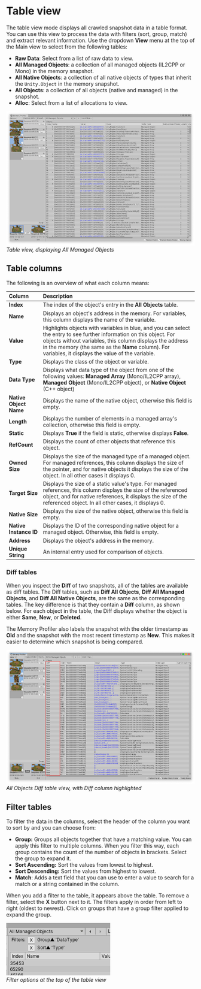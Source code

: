 # Table view

The table view mode displays all crawled snapshot data in a table format. You can use this view to process the data with filters (sort, group, match) and extract relevant information. Use the dropdown __View__ menu at the top of the Main view to select from the following tables:

* __Raw Data__: Select from a list of raw data to view.
* __All Managed Objects__: a collection of all managed objects (IL2CPP or Mono) in the memory snapshot.
* __All Native Objects__: a collection of all native objects of types that inherit the `Unity.Object` in the memory snapshot.
* __All Objects__: a collection of all objects (native and managed) in the snapshot.
* __Alloc__: Select from a list of allocations to view.

![Table view in Memory Profiler](images/table-view-memory-profiler.png)<br/>*Table view, displaying All Managed Objects*

## Table columns

The following is an overview of what each column means:

|**Column**|**Description**|
|:---|:---|
| __Index__ | The index of the object's entry in the __All Objects__ table.  |
| __Name__ | Displays an object's address in the memory. For variables, this column displays the name of the variable. |
| __Value__ | Highlights objects with variables in blue, and you can select the entry to see further information on this object. For objects without variables, this column displays the address in the memory (the same as the __Name__ column). For variables, it displays the value of the variable. |
| __Type__ | Displays the class of the object or variable. |
| __Data Type__ | Displays what data type of the object from one of the following values: __Managed Array__ (Mono/IL2CPP array), __Managed Object__ (Mono/IL2CPP object), or __Native Object__ (C++ object) |
| __Native Object Name__ | Displays the name of the native object, otherwise this field is empty. |
| __Length__ | Displays the number of elements in a managed array's collection, otherwise this field is empty.|
| __Static__ | Displays __True__ if the field is static, otherwise displays __False__. |
| __RefCount__ | Displays the count of other objects that reference this object. |
| __Owned Size__ | Displays the size of the managed type of a managed object. For managed references, this column displays the size of the pointer, and for native objects it displays the size of the object. In all other cases it displays 0.|
| __Target Size__ | Displays the size of a static value's type. For managed references, this column displays the size of the referenced object, and for native references, it displays the size of the referenced object. In all other cases, it displays 0. |
| __Native Size__ | Displays the size of the native object, otherwise this field is empty. |
| __Native Instance ID__ | Displays the ID of the corresponding native object for a managed object. Otherwise, this field is empty.|
| __Address__ | Displays the object's address in the memory. |
| __Unique String__ | An internal entry used for comparison of objects. |

### Diff tables

When you inspect the __Diff__ of two snapshots, all of the tables are available as diff tables. The Diff tables, such as __Diff All Objects__, __Diff All Managed Objects__, and __Diff All Native Objects__, are the same as the corresponding tables. The key difference is that they contain a __Diff__ column, as shown below. For each object in the table, the Diff displays whether the object is either __Same__, __New__, or __Deleted__.

The Memory Profiler also labels the snapshot with the older timestamp as __Old__ and the snapshot with the most recent timestamp as __New__. This makes it easier to determine which snapshot is being compared.

![Diff All Objects Table view of the Memory Profiler](images/table-view-diff-memory-profiler.png)<br/>*All Objects Diff table view, with Diff column highlighted*

## Filter tables

To filter the data in the columns, select the header of the column you want to sort by and you can choose from:

* __Group:__ Groups all objects together that have a matching value. You can apply this filter to multiple columns. When you filter this way, each group contains the count of the number of objects in brackets. Select the group to expand it.
* __Sort Ascending:__ Sort the values from lowest to highest.
* __Sort Descending:__ Sort the values from highest to lowest.
* __Match__: Adds a text field that you can use to enter a value to search for a match or a string contained in the column.

When you add a filter to the table, it appears above the table. To remove a filter, select the __X__ button next to it. The filters apply in order from left to right (oldest to newest). Click on groups that have a group filter applied to expand the group.

![Diff All Objects Table Filtered in Memory Profile window](images/filters-memory-profiler.png)<br/>*Filter options at the top of the table view*
